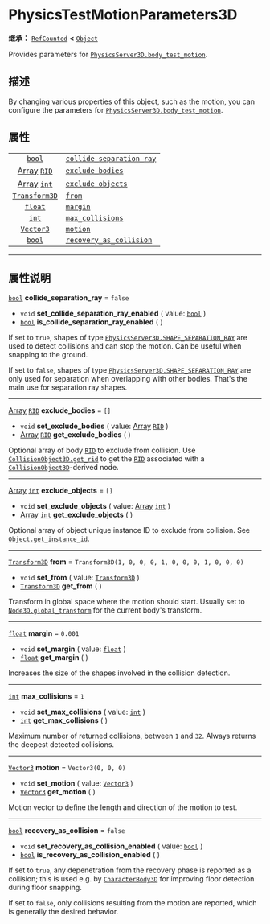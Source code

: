 <!-- ⚠ 请勿编辑本文件 ⚠ -->
<!-- 本文档使用脚本从 WeDot 引擎源码仓库生成。 -->
<!-- 生成脚本：https://github.com/WeDot-Engine/WeDot/tree/master/doc/tools/make_md.py； -->
<!-- 原文件：https://github.com/WeDot-Engine/WeDot/tree/master/doc/classes/PhysicsTestMotionParameters3D.xml。 -->

<div id="_class_physicstestmotionparameters3d"></div>

# PhysicsTestMotionParameters3D

**继承：** [`RefCounted`](class_refcounted.md) **<** [`Object`](class_object.md)

Provides parameters for [`PhysicsServer3D.body_test_motion`](class_physicsserver3d.md#class_physicsserver3d_method_body_test_motion).

## 描述

By changing various properties of this object, such as the motion, you can configure the parameters for [`PhysicsServer3D.body_test_motion`](class_physicsserver3d.md#class_physicsserver3d_method_body_test_motion).

## 属性

|||
|:-:|:--|
| [`bool`](class_bool.md)                       | [`collide_separation_ray`](class_physicstestmotionparameters3d.md#class_physicstestmotionparameters3d_property_collide_separation_ray) | ``false``                                           |
| [Array](class_array.md) [`RID`](class_rid.md) | [`exclude_bodies`](class_physicstestmotionparameters3d.md#class_physicstestmotionparameters3d_property_exclude_bodies)                 | ``[]``                                              |
| [Array](class_array.md) [`int`](class_int.md) | [`exclude_objects`](class_physicstestmotionparameters3d.md#class_physicstestmotionparameters3d_property_exclude_objects)               | ``[]``                                              |
| [`Transform3D`](class_transform3d.md)         | [`from`](class_physicstestmotionparameters3d.md#class_physicstestmotionparameters3d_property_from)                                     | ``Transform3D(1, 0, 0, 0, 1, 0, 0, 0, 1, 0, 0, 0)`` |
| [`float`](class_float.md)                     | [`margin`](class_physicstestmotionparameters3d.md#class_physicstestmotionparameters3d_property_margin)                                 | ``0.001``                                           |
| [`int`](class_int.md)                         | [`max_collisions`](class_physicstestmotionparameters3d.md#class_physicstestmotionparameters3d_property_max_collisions)                 | ``1``                                               |
| [`Vector3`](class_vector3.md)                 | [`motion`](class_physicstestmotionparameters3d.md#class_physicstestmotionparameters3d_property_motion)                                 | ``Vector3(0, 0, 0)``                                |
| [`bool`](class_bool.md)                       | [`recovery_as_collision`](class_physicstestmotionparameters3d.md#class_physicstestmotionparameters3d_property_recovery_as_collision)   | ``false``                                           |

<!-- rst-class:: classref-section-separator -->

---

## 属性说明

<div id="_class_physicstestmotionparameters3d_property_collide_separation_ray"></div>

[`bool`](class_bool.md) **collide_separation_ray** = ``false`` <div id="class_physicstestmotionparameters3d_property_collide_separation_ray"></div>

- `void` **set_collide_separation_ray_enabled** ( value: [`bool`](class_bool.md) )
- [`bool`](class_bool.md) **is_collide_separation_ray_enabled** ( )

If set to `true`, shapes of type [`PhysicsServer3D.SHAPE_SEPARATION_RAY`](class_physicsserver3d.md#class_physicsserver3d_constant_shape_separation_ray) are used to detect collisions and can stop the motion. Can be useful when snapping to the ground.

If set to `false`, shapes of type [`PhysicsServer3D.SHAPE_SEPARATION_RAY`](class_physicsserver3d.md#class_physicsserver3d_constant_shape_separation_ray) are only used for separation when overlapping with other bodies. That's the main use for separation ray shapes.

<!-- rst-class:: classref-item-separator -->

---

<div id="_class_physicstestmotionparameters3d_property_exclude_bodies"></div>

[Array](class_array.md) [`RID`](class_rid.md) **exclude_bodies** = ``[]`` <div id="class_physicstestmotionparameters3d_property_exclude_bodies"></div>

- `void` **set_exclude_bodies** ( value: [Array](class_array.md) [`RID`](class_rid.md) )
- [Array](class_array.md) [`RID`](class_rid.md) **get_exclude_bodies** ( )

Optional array of body [`RID`](class_rid.md) to exclude from collision. Use [`CollisionObject3D.get_rid`](class_collisionobject3d.md#class_collisionobject3d_method_get_rid) to get the [`RID`](class_rid.md) associated with a [`CollisionObject3D`](class_collisionobject3d.md)-derived node.

<!-- rst-class:: classref-item-separator -->

---

<div id="_class_physicstestmotionparameters3d_property_exclude_objects"></div>

[Array](class_array.md) [`int`](class_int.md) **exclude_objects** = ``[]`` <div id="class_physicstestmotionparameters3d_property_exclude_objects"></div>

- `void` **set_exclude_objects** ( value: [Array](class_array.md) [`int`](class_int.md) )
- [Array](class_array.md) [`int`](class_int.md) **get_exclude_objects** ( )

Optional array of object unique instance ID to exclude from collision. See [`Object.get_instance_id`](class_object.md#class_object_method_get_instance_id).

<!-- rst-class:: classref-item-separator -->

---

<div id="_class_physicstestmotionparameters3d_property_from"></div>

[`Transform3D`](class_transform3d.md) **from** = ``Transform3D(1, 0, 0, 0, 1, 0, 0, 0, 1, 0, 0, 0)`` <div id="class_physicstestmotionparameters3d_property_from"></div>

- `void` **set_from** ( value: [`Transform3D`](class_transform3d.md) )
- [`Transform3D`](class_transform3d.md) **get_from** ( )

Transform in global space where the motion should start. Usually set to [`Node3D.global_transform`](class_node3d.md#class_node3d_property_global_transform) for the current body's transform.

<!-- rst-class:: classref-item-separator -->

---

<div id="_class_physicstestmotionparameters3d_property_margin"></div>

[`float`](class_float.md) **margin** = ``0.001`` <div id="class_physicstestmotionparameters3d_property_margin"></div>

- `void` **set_margin** ( value: [`float`](class_float.md) )
- [`float`](class_float.md) **get_margin** ( )

Increases the size of the shapes involved in the collision detection.

<!-- rst-class:: classref-item-separator -->

---

<div id="_class_physicstestmotionparameters3d_property_max_collisions"></div>

[`int`](class_int.md) **max_collisions** = ``1`` <div id="class_physicstestmotionparameters3d_property_max_collisions"></div>

- `void` **set_max_collisions** ( value: [`int`](class_int.md) )
- [`int`](class_int.md) **get_max_collisions** ( )

Maximum number of returned collisions, between `1` and `32`. Always returns the deepest detected collisions.

<!-- rst-class:: classref-item-separator -->

---

<div id="_class_physicstestmotionparameters3d_property_motion"></div>

[`Vector3`](class_vector3.md) **motion** = ``Vector3(0, 0, 0)`` <div id="class_physicstestmotionparameters3d_property_motion"></div>

- `void` **set_motion** ( value: [`Vector3`](class_vector3.md) )
- [`Vector3`](class_vector3.md) **get_motion** ( )

Motion vector to define the length and direction of the motion to test.

<!-- rst-class:: classref-item-separator -->

---

<div id="_class_physicstestmotionparameters3d_property_recovery_as_collision"></div>

[`bool`](class_bool.md) **recovery_as_collision** = ``false`` <div id="class_physicstestmotionparameters3d_property_recovery_as_collision"></div>

- `void` **set_recovery_as_collision_enabled** ( value: [`bool`](class_bool.md) )
- [`bool`](class_bool.md) **is_recovery_as_collision_enabled** ( )

If set to `true`, any depenetration from the recovery phase is reported as a collision; this is used e.g. by [`CharacterBody3D`](class_characterbody3d.md) for improving floor detection during floor snapping.

If set to `false`, only collisions resulting from the motion are reported, which is generally the desired behavior.

[^virtual]: 本方法通常需要用户覆盖才能生效。
[^const]: 本方法无副作用，不会修改该实例的任何成员变量。
[^vararg]: 本方法除了能接受在此处描述的参数外，还能够继续接受任意数量的参数。
[^constructor]: 本方法用于构造某个类型。
[^static]: 调用本方法无需实例，可直接使用类名进行调用。
[^operator]: 本方法描述的是使用本类型作为左操作数的有效运算符。
[^bitfield]: 这个值是由下列位标志构成位掩码的整数。
[^void]: 无返回值。
